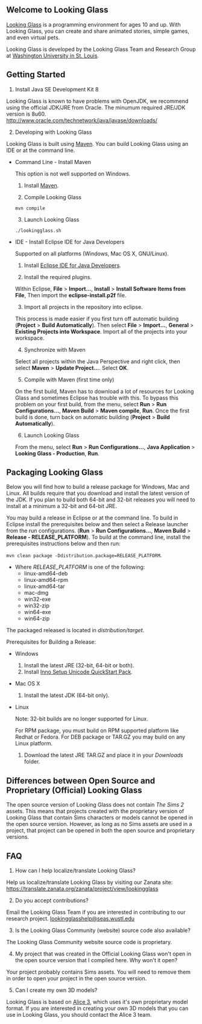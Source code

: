 ## Welcome to Looking Glass

[Looking Glass](https://lookingglass.wustl.edu) is a programming environment
for ages 10 and up. With Looking Glass, you can create and share animated
stories, simple games, and even virtual pets.

Looking Glass is developed by the Looking Glass Team and Research Group at
[Washington University in St. Louis](http://www.wustl.edu).

## Getting Started

1. Install Java SE Development Kit 8

  Looking Glass is known to have problems with OpenJDK, we recommend using the
  official JDK/JRE from Oracle. The minumum required JRE/JDK version is 8u60.
  http://www.oracle.com/technetwork/java/javase/downloads/

2. Developing with Looking Glass

  Looking Glass is built using [Maven](https://maven.apache.org/). You can build
  Looking Glass using an IDE or at the command line.

  * Command Line - Install Maven

    This option is not well supported on Windows.

    1. Install [Maven](https://maven.apache.org/).

    2. Compile Looking Glass

      `mvn compile`

    3. Launch Looking Glass

      `./lookingglass.sh`

  * IDE - Install Eclipse IDE for Java Developers

    Supported on all platforms (Windows, Mac OS X, GNU/Linux).

    1. Install [Eclipse IDE for Java Developers](http://www.eclipse.org/downloads/packages/eclipse-ide-java-developers/mars1).

    2. Install the required plugins.

      Within Eclipse, **File** > **Import...**, **Install** > **Install Software
      Items from File**, Then import the **eclipse-install.p2f** file.

    3. Import all projects in the repository into eclipse.

      This process is made easier if you first turn off automatic building
      (**Project** > **Build Automatically**). Then select **File** >
      **Import...**, **General** > **Existing Projects into Workspace**.
      Import all of the projects into your workspace.

    4. Synchronize with Maven

      Select all projects within the Java Perspective and right click,
      then select **Maven** > **Update Project...**. Select **OK**.

    5. Compile with Maven (first time only)

      On the first build, Maven has to download a lot of resources for Looking
      Glass and sometimes Eclipse has trouble with this. To bypass this problem
      on your first build, from the menu, select **Run** >
      **Run Configurations...**, **Maven Build** > **Maven compile**, **Run**.
      Once the first build is done, turn back on automatic building
      (**Project** > **Build Automatically**).

    6. Launch Looking Glass

      From the menu, select **Run** >  **Run Configurations...**,
      **Java Application** > **Looking Glass - Production**, **Run**.

## Packaging Looking Glass

  Below you will find how to build a release package for Windows, Mac and Linux.
  All builds require that you download and install the latest version of the
  JDK. If you plan to build both 64-bit and 32-bit releases you will need to
  install at a minimum a 32-bit and 64-bit JRE.

  You may build a release in Eclipse or at the command line. To build in Eclipse
  install the prerequisites below and then select a Release launcher from the
  run configurations. (**Run** > **Run Configurations...**, **Maven Build** >
  **Release - RELEASE_PLATFORM**). To build at the command line, install the
  prerequisites instructions below and then run:

  `mvn clean package -Ddistribution.package=RELEASE_PLATFORM`.

  * Where *RELEASE_PLATFORM* is one of the following:
    * linux-amd64-deb
    * linux-amd64-rpm
    * linux-amd64-tar
    * mac-dmg
    * win32-exe
    * win32-zip
    * win64-exe
    * win64-zip

  The packaged released is located in *distribution/target*.

  Prerequisites for Building a Release:

  * Windows

    1. Install the latest JRE (32-bit, 64-bit or both).
    2. Install [Inno Setup Unicode QuickStart Pack](http://www.jrsoftware.org/isdl.php).

  * Mac OS X

    1. Install the latest JDK (64-bit only).

  * Linux

    Note: 32-bit builds are no longer supported for Linux.

    For RPM package, you must build on RPM supported platform like Redhat or
    Fedora. For DEB package or TAR.GZ you may build on any Linux platform.

    1. Download the latest JRE TAR.GZ and place it in your *Downloads* folder.

## Differences between Open Source and Proprietary (Official) Looking Glass

The open source version of Looking Glass does not contain *The Sims 2* assets.
This means that projects created with the proprietary version of Looking Glass
that contain Sims characters or models cannot be opened in the open source version.
However, as long as no Sims assets are used in a project, that project can be
opened in both the open source and proprietary versions.

## FAQ

1. How can I help localize/translate Looking Glass?

  Help us localize/translate Looking Glass by visiting our Zanata site: https://translate.zanata.org/zanata/project/view/lookingglass

2. Do you accept contributions?

  Email the Looking Glass Team if you are interested in contributing to our
  research project. lookingglasshelp@seas.wustl.edu

3. Is the Looking Glass Community (website) source code also available?

  The Looking Glass Community website source code is proprietary.

4. My project that was created in the Official Looking Glass won't open in the
  open source version that I compiled here. Why won't it open?

  Your project probably contains Sims assets. You will need to remove them in
  order to open your project in the open source version.

5. Can I create my own 3D models?

  Looking Glass is based on [Alice 3](http://www.alice.org), which uses it's own
  proprietary model format. If you are interested in creating your own 3D models
  that you can use in Looking Glass, you should contact the Alice 3 team.
